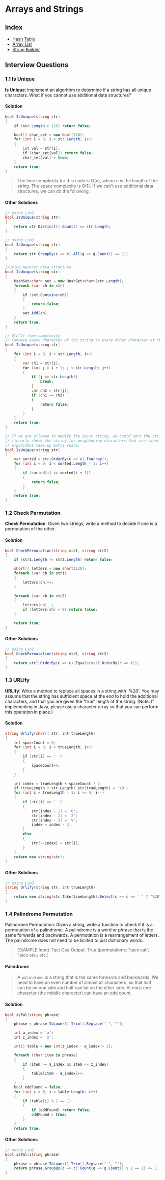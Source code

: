 # Arrays and Strings

## Index

- [Hash Table](/Interview-questions/Arrays-and-Strings/hash_table.md)
- [Array List](/Interview-questions/Arrays-and-Strings/arraylist.md)
- [String Builder](/Interview-questions/Arrays-and-Strings/string_builder.md)

## Interview Questions

### 1.1 Is Unique

**Is Unique**: Implement an algorithm to determine if a string has all unique characters. What if you
cannot use additional data structures?

#### Solution

```csharp
bool IsUnique(string str)
{
    if (str.Length > 128) return false;

    bool[] char_set = new bool[128];
    for (int i = 0; i < str.Length; i++)
    {
        int val = str[i];
        if (char_set[val]) return false;
        char_set[val] = true;
    }
    return true;
}
```

> The time complexity for this code is O(n), where n is the length of the string. The space complexity is O(1).
If we can't use additional data structures, we can do the following:

#### Other Solutions

```csharp
// using LinQ
bool IsUnique(string str)
{
    return str.Distinct().Count() == str.Length;
}

// using LinQ
bool IsUnique(string str)
{
    return str.GroupBy(c => c).All(g => g.Count() == 1);
}

//using HashSet data structure
bool IsUnique(string str)
{
    HashSet<char> set = new HashSet<char>(str.Length);
    foreach (var ch in str)
    {
        if (set.Contains(ch))
        {
            return false;
        }
        set.Add(ch);
    }
    return true;
}

// O(n^2) time complexity
// Compare every character of the string to every other character of the string. This will take 0(n2) time and 0(1) space.
bool IsUnique(string str)
{
    for (int i = 0; i < str.Length; i++)
    {
        var ch1 = str[i];
        for (int j = i + 1; j < str.Length; j++)
        {
            if (j == str.Length){
                break;
            }
            var ch2 = str[j];
            if (ch1 == ch2)
            {
                return false;
            }
        }
    }
    return true;
}

// If we are allowed to modify the input string, we could sort the string in O(nlog(n)) time and then
// linearly check the string for neighboring characters that are identical. Careful, though: many sorting
// algorithms take up extra space.
bool IsUnique(string str)
{
    var sorted = str.OrderBy(c => c).ToArray();
    for (int i = 0; i < sorted.Length - 1; i++)
    {
        if (sorted[i] == sorted[i + 1])
        {
            return false;
        }
    }
    return true;
}

```

### 1.2 Check Permutation

**Check Permutation**: Given two strings, write a method to decide if one is a permutation of the other.

#### Solution

```csharp
bool CheckPermutation(string str1, string str2)
{
    if (str1.Length != str2.Length) return false;

    short[] letters = new short[128];
    foreach (var ch in str1)
    {
        letters[ch]++;
    }

    foreach (var ch in str2)
    {
        letters[ch]--;
        if (letters[ch] < 0) return false;
    }

    return true;
}
```

#### Other Solutions

```csharp
// using LinQ
bool CheckPermutation(string str1, string str2)
{
    return str1.OrderBy(c => c).Equals(str2.OrderBy(c => c));
}
```

### 1.3 URLify

**URLify**: Write a method to replace all spaces in a string with '%20'. You may assume that the string has sufficient space at the end to hold the additional characters, and that you are given the "true" length of the string. (Note: If implementing in Java, please use a character array so that you can perform this operation in place.)

#### Solution

```csharp
string Urlify(char[] str, int trueLength)
{
    int spaceCount = 0;
    for (int i = 0; i < trueLength; i++)
    {
        if (str[i] == ' ')
        {
            spaceCount++;
        }
    }

    int index = trueLength + spaceCount * 2;
    if (trueLength < str.Length) str[trueLength] = '\0';
    for (int i = trueLength - 1; i >= 0; i--)
    {
        if (str[i] == ' ')
        {
            str[index - 1] = '0';
            str[index - 2] = '2';
            str[index - 3] = '%';
            index = index - 3;
        }
        else
        {
            str[--index] = str[i];
        }
    }
    return new string(str);
}
```

#### Other Solutions

```csharp
// using LinQ
string Urlify(string str, int trueLength)
{
    return new string(str.Take(trueLength).Select(c => c == ' ' ? "%20" : c.ToString()).SelectMany(c => c).ToArray());
}
```

### 1.4 Palindrome Permutation
Palindrome Permutation: Given a string, write a function to check if it is a permutation of a palindrome. A palindrome is a word or phrase that is the same forwards and backwards. A permutation is a rearrangement of letters. The palindrome does not need to be limited to just dictionary words.

>EXAMPLE
>Input: Tact Coa
>Output: True (permutations: "taco cat'; "atco eta·; etc.)

#### Palindrome

> A `palindrome` is a string that is the same forwards and backwards. We need to have an even number of almost all characters, so that half can be on one side and half can be on the other side. At most one character (the middle character) can have an odd count.

#### Solution

```csharp
bool isPal(string phrase)
{
    phrase = phrase.ToLower().Trim().Replace(" ", "");

    int a_index = 'a';
    int z_index = 'z';

    int[] table = new int[z_index - a_index + 1];

    foreach (char item in phrase)
    {
        if (item >= a_index && item <= z_index)
        {
            table[item - a_index]++;
        }
    }
    bool oddFound = false;
    for (int i = 0; i < table.Length; i++)
    {
        if (table[i] % 2 == 1)
        {
            if (oddFound) return false;
            oddFound = true;
        }
    }
    return true;
```

#### Other Solutions

```csharp
// using LinQ
bool isPal(string phrase)
{
    phrase = phrase.ToLower().Trim().Replace(" ", "");
    return phrase.GroupBy(c => c).Count(g => g.Count() % 2 == 1) <= 1;
}
```
